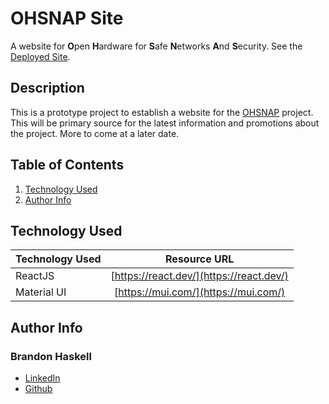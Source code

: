# OHSNAP Site

A website for **O**pen **H**ardware for **S**afe **N**etworks **A**nd **S**ecurity. See the [Deployed Site](https://BrandonDHaskell.github.io/OHSNAP-Site/).

## Description

This is a prototype project to establish a website for the [OHSNAP](https://www.noisebridge.net/wiki/OHSNAP) project. This will be primary source for the latest information and promotions about the project. More to come at a later date.

## Table of Contents

1. [Technology Used](#technology-used)
1. [Author Info](#author-info)

## Technology Used

| Technology Used |               Resource URL               |
| --------------- | :--------------------------------------: |
| ReactJS         | [https://react.dev/](https://react.dev/) |
| Material UI     |   [https://mui.com/](https://mui.com/)   |

## Author Info

### Brandon Haskell

- [LinkedIn](https://www.linkedin.com/in/BrandonDHaskell)
- [Github](https://github.com/BrandonDHaskell)
